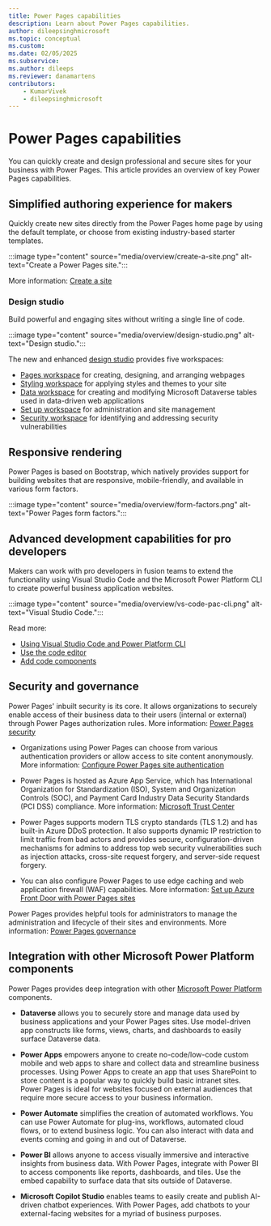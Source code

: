 ```yaml
---
title: Power Pages capabilities
description: Learn about Power Pages capabilities.
author: dileepsinghmicrosoft
ms.topic: conceptual
ms.custom: 
ms.date: 02/05/2025
ms.subservice:
ms.author: dileeps
ms.reviewer: danamartens
contributors:
    - KumarVivek
    - dileepsinghmicrosoft
---
```


# Power Pages capabilities

You can quickly create and design professional and secure sites for your business with Power Pages. This article provides an overview of key Power Pages capabilities.

## Simplified authoring experience for makers

Quickly create new sites directly from the Power Pages home page by using the default template, or choose from existing industry-based starter templates.

:::image type="content" source="media/overview/create-a-site.png" alt-text="Create a Power Pages site.":::

More information: [Create a site](getting-started/create-manage.md)

### Design studio

Build powerful and engaging sites without writing a single line of code.

:::image type="content" source="media/overview/design-studio.png" alt-text="Design studio.":::

The new and enhanced [design studio](getting-started/use-design-studio.md) provides five workspaces:

- [Pages workspace](getting-started/first-page.md) for creating, designing, and arranging webpages
- [Styling workspace](getting-started/style-site.md) for applying styles and themes to your site
- [Data workspace](getting-started/use-data-workspace.md) for creating and modifying Microsoft Dataverse tables used in data-driven web applications
- [Set up workspace](configure/setup-workspace.md) for administration and site management
- [Security workspace](getting-started/use-security-workspace.md) for identifying and addressing security vulnerabilities

## Responsive rendering

Power Pages is based on Bootstrap, which natively provides support for building websites that are responsive, mobile-friendly, and available in various form factors.

:::image type="content" source="media/overview/form-factors.png" alt-text="Power Pages form factors.":::

## Advanced development capabilities for pro developers 

Makers can work with pro developers in fusion teams to extend the functionality using Visual Studio Code and the Microsoft Power Platform CLI to create powerful business application websites.

:::image type="content" source="media/overview/vs-code-pac-cli.png" alt-text="Visual Studio Code.":::

Read more:

- [Using Visual Studio Code and Power Platform CLI](configure/power-platform-cli-tutorial.md)
- [Use the code editor](getting-started/code-editor.md)
- [Add code components](configure/component-framework.md)

## Security and governance

Power Pages' inbuilt security is its core. It allows organizations to securely enable access of their business data to their users (internal or external) through Power Pages authorization rules. More information: [Power Pages security](security/power-pages-security.md)

- Organizations using Power Pages can choose from various authentication providers or allow access to site content anonymously. More information: [Configure Power Pages site authentication](security/authentication/configure-site.md)

- Power Pages is hosted as Azure App Service, which has International Organization for Standardization (ISO), System and Organization Controls (SOC), and Payment Card Industry Data Security Standards (PCI DSS) compliance. More information: [Microsoft Trust Center](https://www.microsoft.com/trust-center/product-overview)

- Power Pages supports modern TLS crypto standards (TLS 1.2) and has built-in Azure DDoS protection. It also supports dynamic IP restriction to limit traffic from bad actors and provides secure, configuration-driven mechanisms for admins to address top web security vulnerabilities such as injection attacks, cross-site request forgery, and server-side request forgery.

- You can also configure Power Pages to use edge caching and web application firewall (WAF) capabilities. More information: [Set up Azure Front Door with Power Pages sites](configure/azure-front-door.md)

Power Pages provides helpful tools for administrators to manage the administration and lifecycle of their sites and environments. More information: [Power Pages governance](admin/coe-portals.md)

## Integration with other Microsoft Power Platform components

Power Pages provides deep integration with other [Microsoft Power Platform](/power-platform) components.

- **Dataverse** allows you to securely store and manage data used by business applications and your Power Pages sites. Use model-driven app constructs like forms, views, charts, and dashboards to easily surface Dataverse data.

- **Power Apps** empowers anyone to create no-code/low-code custom mobile and web apps to share and collect data and streamline business processes. Using Power Apps to create an app that uses SharePoint to store content is a popular way to quickly build basic intranet sites. Power Pages is ideal for websites focused on external audiences that require more secure access to your business information.  

- **Power Automate** simplifies the creation of automated workflows. You can use Power Automate for plug-ins, workflows, automated cloud flows, or to extend business logic. You can also interact with data and events coming and going in and out of Dataverse.

- **Power BI** allows anyone to access visually immersive and interactive insights from business data. With Power Pages, integrate with Power BI to access components like reports, dashboards, and tiles. Use the embed capability to surface data that sits outside of Dataverse.

- **Microsoft Copilot Studio** enables teams to easily create and publish AI-driven chatbot experiences. With Power Pages, add chatbots to your external-facing websites for a myriad of business purposes.
